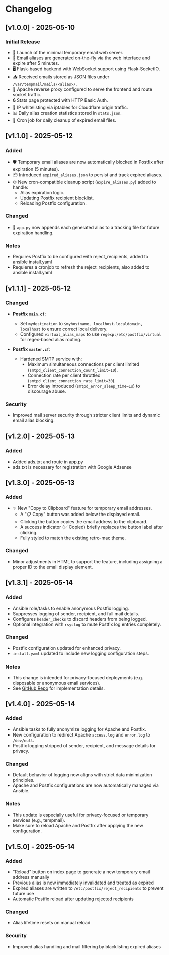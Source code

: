 # Changelog

## [v1.0.0] - 2025-05-10

### Initial Release

- 🚀 Launch of the minimal temporary email web server.
- 📨 Email aliases are generated on-the-fly via the web interface and expire after 5 minutes.
- 🖥️ Flask-based backend with WebSocket support using Flask-SocketIO.
- 📥 Received emails stored as JSON files under `/var/tempmail/mails/<alias>/`.
- 🧾 Apache reverse proxy configured to serve the frontend and route socket traffic.
- 🔒 Stats page protected with HTTP Basic Auth.
- 🔐 IP whitelisting via iptables for Cloudflare origin traffic.
- 📊 Daily alias creation statistics stored in `stats.json`.
- 🧹 Cron job for daily cleanup of expired email files.

## [v1.1.0] - 2025-05-12
### Added
- 🛡️ Temporary email aliases are now automatically blocked in Postfix after expiration (5 minutes).
- 📦 Introduced `expired_aliases.json` to persist and track expired aliases.
- ⚙️ New cron-compatible cleanup script (`expire_aliases.py`) added to handle:
  - Alias expiration logic.
  - Updating Postfix recipient blocklist.
  - Reloading Postfix configuration.

### Changed
- 🧠 `app.py` now appends each generated alias to a tracking file for future expiration handling.

### Notes
- Requires Postfix to be configured with reject_recipients, added to ansible install.yaml
- Requieres a cronjob to refresh the reject_recipients, also added to ansible install.yaml

## [v1.1.1] - 2025-05-12
### Changed
- **Postfix `main.cf`**:
  - Set `mydestination` to `$myhostname, localhost.localdomain, localhost` to ensure correct local delivery.
  - Configured `virtual_alias_maps` to use `regexp:/etc/postfix/virtual` for regex-based alias routing.

- **Postfix `master.cf`**:
  - Hardened SMTP service with:
    - Maximum simultaneous connections per client limited (`smtpd_client_connection_count_limit=10`).
    - Connection rate per client throttled (`smtpd_client_connection_rate_limit=30`).
    - Error delay introduced (`smtpd_error_sleep_time=1s`) to discourage abuse.

### Security
- Improved mail server security through stricter client limits and dynamic email alias blocking.


## [v1.2.0] - 2025-05-13
### Added
- Added ads.txt and route in app.py
- ads.txt is necessary for registration with Google Adsense 

## [v1.3.0] - 2025-05-13

### Added
- ✨ New "Copy to Clipboard" feature for temporary email addresses.
  - A "📋 Copy" button was added below the displayed email.
  - Clicking the button copies the email address to the clipboard.
  - A success indicator (✅ Copied) briefly replaces the button label after clicking.
  - Fully styled to match the existing retro-mac theme.

### Changed
- Minor adjustments in HTML to support the feature, including assigning a proper ID to the email display element.

## [v1.3.1] - 2025-05-14
### Added
- Ansible role/tasks to enable anonymous Postfix logging.
- Suppresses logging of sender, recipient, and full mail details.
- Configures `header_checks` to discard headers from being logged.
- Optional integration with `rsyslog` to mute Postfix log entries completely.

### Changed
- Postfix configuration updated for enhanced privacy.
- `install.yaml` updated to include new logging configuration steps.

### Notes
- This change is intended for privacy-focused deployments (e.g. disposable or anonymous email services).
- See [GitHub Repo](https://github.com/obrehmer/tempmail) for implementation details.

## [v1.4.0] - 2025-05-14

### Added
- Ansible tasks to fully anonymize logging for Apache and Postfix.
- New configuration to redirect Apache `access.log` and `error.log` to `/dev/null`.
- Postfix logging stripped of sender, recipient, and message details for privacy.

### Changed
- Default behavior of logging now aligns with strict data minimization principles.
- Apache and Postfix configurations are now automatically managed via Ansible.

### Notes
- This update is especially useful for privacy-focused or temporary services (e.g., tempmail).
- Make sure to reload Apache and Postfix after applying the new configuration.

## [v1.5.0] - 2025-05-14

### Added
- "Reload" button on index page to generate a new temporary email address manually
- Previous alias is now immediately invalidated and treated as expired
- Expired aliases are written to `/etc/postfix/reject_recipients` to prevent future use
- Automatic Postfix reload after updating rejected recipients

### Changed
- Alias lifetime resets on manual reload

### Security
- Improved alias handling and mail filtering by blacklisting expired aliases

